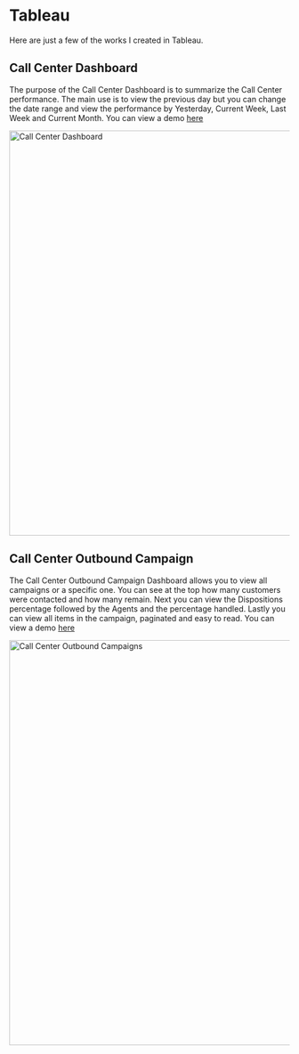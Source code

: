 # Tableau

Here are just a few of the works I created in Tableau.

## Call Center Dashboard

The purpose of the Call Center Dashboard is to summarize the Call Center performance. The main use is to view the previous day but you can change the date range and view the performance by Yesterday, Current Week, Last Week and Current Month. You can view a demo [here](https://public.tableau.com/app/profile/cody.benner/viz/CallCenterDashboard_17004167955470/Dashboard) 

<img width="728" alt="Call Center Dashboard" src="https://github.com/strykstaguy/Work/assets/3041/8044a174-6f0f-4b5a-93db-17d4bb76887c">

## Call Center Outbound Campaign

The Call Center Outbound Campaign Dashboard allows you to view all campaigns or a specific one. You can see at the top how many customers were contacted and how many remain. Next you can view the Dispositions percentage followed by the Agents and the percentage handled. Lastly you can view all items in the campaign, paginated and easy to read. You can view a demo [here](https://public.tableau.com/app/profile/cody.benner/viz/OutboundDialingCampaign/Campaign) 

<img width="728" alt="Call Center Outbound Campaigns" src="https://github.com/strykstaguy/Work/assets/3041/60e67369-3089-4155-ab90-aceb1172a33b">



